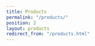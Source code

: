 ```yaml
---
title: Products
permalink: "/products/"
position: 2
layout: products
redirect_from: "/products.html"
---
```


